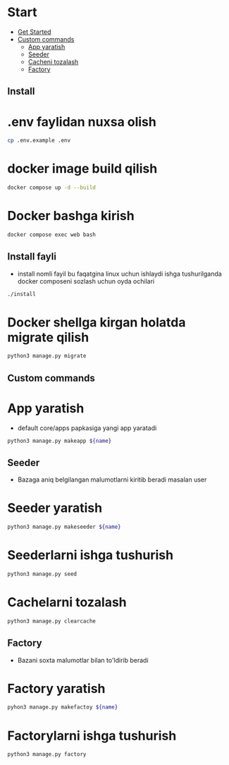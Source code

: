 # Start
 - [Get Started](#install)
 - [Custom commands](#commands)
    - [App yaratish](#makeapp)
    - [Seeder](#seeder)
    - [Cacheni tozalash](#clearcache)
    - [Factory](#factory)


## <a name='Get Started'>Install</a>
# .env faylidan nuxsa olish
```bash
cp .env.example .env
```

# docker image build qilish
```bash
docker compose up -d --build
```

# Docker bashga kirish
```bash
docker compose exec web bash
```

## Install fayli
 - install nomli fayil bu faqatgina linux uchun ishlaydi ishga tushurilganda docker composeni sozlash uchun oyda ochilari

```bash
./install
```

# Docker shellga kirgan holatda migrate qilish
```bash
python3 manage.py migrate
```


## <a name='commands'>Custom commands</a>
# App yaratish
 - default core/apps papkasiga yangi app yaratadi
 ```bash
python3 manage.py makeapp ${name}
 ```

## <a name='seeder'>Seeder</a>
 - Bazaga aniq belgilangan malumotlarni kiritib beradi masalan user 

# Seeder yaratish
```bash
python3 manage.py makeseeder ${name}
```
# Seederlarni ishga tushurish
```bash
python3 manage.py seed
```

# <a name='clearcache'>Cachelarni tozalash</a>
```bash
python3 manage.py clearcache
```

## <a name='factory'>Factory</a>
 - Bazani soxta malumotlar bilan to'ldirib beradi

# Factory yaratish
```bash
pyhon3 manage.py makefactoy ${name}
```

# Factorylarni ishga tushurish
```bash
python3 manage.py factory
```